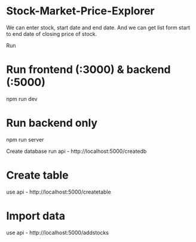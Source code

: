 # Stock-Market-Price-Explorer
We can enter stock, start date and end date. And we can get list form start to end date of closing price of stock.

Run
# Run frontend (:3000) & backend (:5000)
npm run dev

# Run backend only
npm run server

Create database
run api - http://localhost:5000/createdb

# Create table
use api - http://localhost:5000/createtable

# Import data
use api - http://localhost:5000/addstocks




